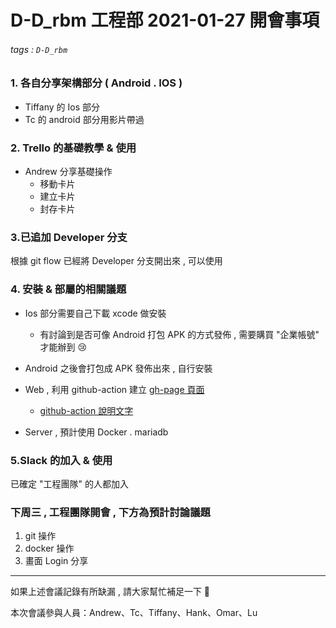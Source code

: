 # D-D_rbm 工程部 2021-01-27 開會事項

###### tags : `D-D_rbm` 

### 1. 各自分享架構部分 ( Android . IOS )

- Tiffany 的 Ios 部分
- Tc 的 android 部分用影片帶過

### 2. Trello 的基礎教學 & 使用

- Andrew 分享基礎操作
    - 移動卡片
    - 建立卡片
    - 封存卡片

### 3.已追加 Developer 分支

根據 git flow 已經將 Developer 分支開出來 , 可以使用 

### 4. 安裝 & 部屬的相關議題

- Ios 部分需要自己下載 xcode 做安裝
  - 有討論到是否可像 Android 打包 APK 的方式發佈 , 需要購買 "企業帳號" 才能辦到 😢

- Android 之後會打包成 APK 發佈出來 , 自行安裝

- Web , 利用 github-action 建立 [gh-page 頁面](https://andrew781026.github.io/D-D_read_book_meeting/)
    - [github-action 說明文字](https://github.com/andrew781026/D-D_read_book_meeting/blob/master/.github/workflows/github-action.md)

- Server , 預計使用 Docker . mariadb

### 5.Slack 的加入 & 使用

已確定 "工程團隊" 的人都加入

### 下周三 , 工程團隊開會 , 下方為預計討論議題

1. git 操作
2. docker 操作
3. 畫面 Login 分享

---

如果上述會議記錄有所缺漏 , 請大家幫忙補足一下 🎩 

本次會議參與人員：Andrew、Tc、Tiffany、Hank、Omar、Lu
